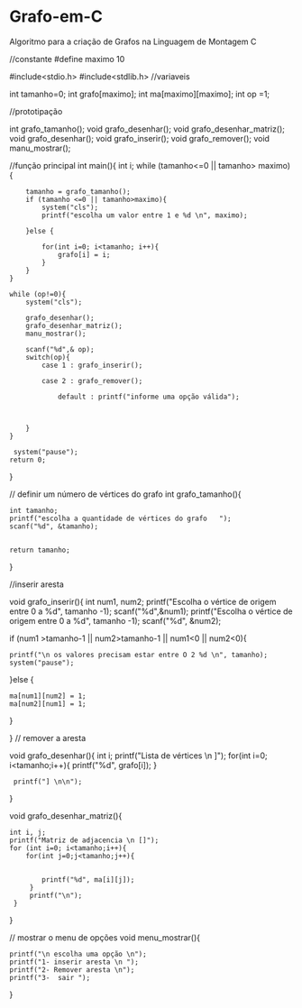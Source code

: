 # Grafo-em-C
Algoritmo para a criação de Grafos na Linguagem de Montagem C

//constante
#define maximo 10

#include<stdio.h>
#include<stdlib.h>
//variaveis 

int tamanho=0;
int grafo[maximo];
int ma[maximo][maximo];
int op =1;

//prototipação

int grafo_tamanho();
void grafo_desenhar();
void grafo_desenhar_matriz();
void grafo_desenhar();
void grafo_inserir();
void grafo_remover();
void manu_mostrar();

//função principal
int main(){
	int i;
	while (tamanho<=0 || tamanho> maximo){
		
		tamanho = grafo_tamanho();
		if (tamanho <=0 || tamanho>maximo){
			system("cls");
			printf("escolha um valor entre 1 e %d \n", maximo);
			
		}else {
			
			for(int i=0; i<tamanho; i++){
				grafo[i] = i;
			}
		}
	}
	
	while (op!=0){
		system("cls");
		
		grafo_desenhar();
		grafo_desenhar_matriz();
		manu_mostrar();
		
		scanf("%d",& op);
		switch(op){
			case 1 : grafo_inserir();
			
			case 2 : grafo_remover();
				
				default : printf("informe uma opção válida");
			
			
			
		}
	}
	
	 system("pause");
	return 0;
	
}


// definir um número de vértices do grafo
int grafo_tamanho(){
	
	int tamanho;
	printf("escolha a quantidade de vértices do grafo	");
	scanf("%d", &tamanho);
	
	
	return tamanho;	
	
}


//inserir aresta 


void  grafo_inserir(){
	int num1, num2;
	printf("Escolha o vértice de origem entre 0 a %d", tamanho -1);
	scanf("%d",&num1);
	printf("Escolha o vértice de origem entre 0 a %d", tamanho -1);
 	scanf("%d", &num2);


if (num1 >tamanho-1 || num2>tamanho-1 || num1<0 || num2<0){
	
	printf("\n os valores precisam estar entre O 2 %d \n", tamanho);
	system("pause");
	
}else {
	
	ma[num1][num2] = 1;
	ma[num2][num1] = 1;
	

}

}
 // remover a aresta
 
 
 void grafo_desenhar(){
 	int i;
 	printf("Lista de vértices \n ]");
 	for(int i=0; i<tamanho;i++){
 		printf("%d", grafo[i]);
	 }
	 
	 printf("] \n\n"); 	 
 	
 	
 }
 
 
 void grafo_desenhar_matriz(){
 	
 	int i, j;
 	printf("Matriz de adjacencia \n []");
 	for (int i=0; i<tamanho;i++){
 		for(int j=0;j<tamanho;j++){
 			
 			
 			printf("%d", ma[i][j]);
		 }
		 printf("\n");
	 }
 }
 
 
 // mostrar o menu de opções
 void menu_mostrar(){
 	
 	printf("\n escolha uma opção \n");
 	printf("1- inserir aresta \n ");
 	printf("2- Remover aresta \n");
 	printf("3-  sair ");
 	
 	
 	
 	
 }
